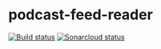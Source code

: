 # podcast-feed-reader

[![Build status](https://ci.appveyor.com/api/projects/status/apc25xrfp6pa5t4s?svg=true)](https://ci.appveyor.com/project/alexangas/podcast-feed-reader)
[![Sonarcloud status](https://sonarcloud.io/api/project_badges/measure?project=alexangas_podcast-feed-reader&metric=alert_status)](https://sonarcloud.io/dashboard?id=alexangas_podcast-feed-reader)
